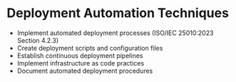 # Deployment Automation Techniques

- Implement automated deployment processes (ISO/IEC 25010:2023 Section 4.2.3)
- Create deployment scripts and configuration files
- Establish continuous deployment pipelines
- Implement infrastructure as code practices
- Document automated deployment procedures